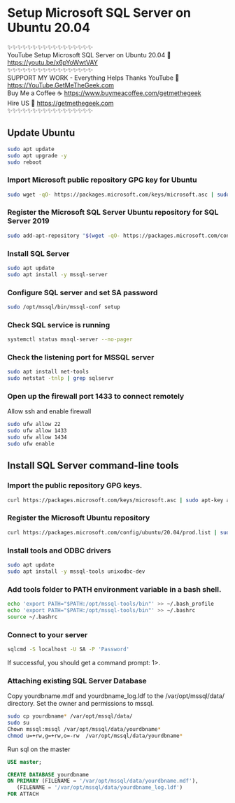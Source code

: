 # Setup Microsoft SQL Server on Ubuntu 20.04
✨✨✨✨✨✨✨✨✨✨✨✨✨✨✨✨✨  
YouTube Setup Microsoft SQL Server on Ubuntu 20.04
🔗 <https://youtu.be/x6pYoWwtVAY>  
✨✨✨✨✨✨✨✨✨✨✨✨✨✨✨✨✨  
SUPPORT MY WORK - Everything Helps Thanks 
YouTube 🔗 <https://YouTube.GetMeTheGeek.com>  
Buy Me a Coffee ☕ <https://www.buymeacoffee.com/getmethegeek>  
Hire US 🔗 <https://getmethegeek.com>  
✨✨✨✨✨✨✨✨✨✨✨✨✨✨✨✨✨

## Update Ubuntu

```bash
sudo apt update
sudo apt upgrade -y
sudo reboot
```
###  Import Microsoft public repository GPG key for Ubuntu
```bash
sudo wget -qO- https://packages.microsoft.com/keys/microsoft.asc | sudo apt-key add -
```
### Register the Microsoft SQL Server Ubuntu repository for SQL Server 2019
```bash
sudo add-apt-repository "$(wget -qO- https://packages.microsoft.com/config/ubuntu/20.04/mssql-server-2019.list)"
```
### Install SQL Server
```bash
sudo apt update
sudo apt install -y mssql-server
```
### Configure SQL server and set SA password
```bash
sudo /opt/mssql/bin/mssql-conf setup
```
### Check SQL service is running
```bash
systemctl status mssql-server --no-pager
```
### Check the listening port for MSSQL server
```bash
sudo apt install net-tools
sudo netstat -tnlp | grep sqlservr
```
### Open up the firewall port 1433 to connect remotely
Allow ssh and enable firewall
```bash
sudo ufw allow 22
sudo ufw allow 1433
sudo ufw allow 1434
sudo ufw enable
```
## Install SQL Server command-line tools
### Import the public repository GPG keys.
```bash
curl https://packages.microsoft.com/keys/microsoft.asc | sudo apt-key add -
```
### Register the Microsoft Ubuntu repository
```bash
curl https://packages.microsoft.com/config/ubuntu/20.04/prod.list | sudo tee /etc/apt/sources.list.d/msprod.list
```
### Install tools and ODBC drivers
```bash
sudo apt update 
sudo apt install -y mssql-tools unixodbc-dev
```

### Add tools folder to PATH environment variable in a bash shell.
```bash
echo 'export PATH="$PATH:/opt/mssql-tools/bin"' >> ~/.bash_profile
echo 'export PATH="$PATH:/opt/mssql-tools/bin"' >> ~/.bashrc
source ~/.bashrc
```
### Connect to your server
```bash
sqlcmd -S localhost -U SA -P 'Password'
```
If successful, you should get a command prompt: 1>.

### Attaching existing SQL Server Database
Copy yourdbname.mdf and yourdbname_log.ldf to the /var/opt/mssql/data/ directory. Set the owner and permissions to mssql.
```bash
sudo cp yourdbname* /var/opt/mssql/data/
sudo su
Chown mssql:mssql /var/opt/mssql/data/yourdbname*
chmod u=+rw,g=+rw,o=-rw  /var/opt/mssql/data/yourdbname*
```
Run sql on the master

```sql
USE master;

CREATE DATABASE yourdbname 
ON PRIMARY (FILENAME = '/var/opt/mssql/data/yourdbname.mdf'),
   (FILENAME = '/var/opt/mssql/data/yourdbname_log.ldf') 
FOR ATTACH
```